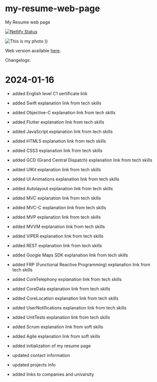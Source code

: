 # my-resume-web-page

My Resume web page

[![Netlify Status](https://api.netlify.com/api/v1/badges/c157a7ad-bebe-4bc2-96ff-ddbd67698fa9/deploy-status)](https://app.netlify.com/sites/ruslan-yupyn-cv/deploys)

![This is my photo ))](https://ruslan-yupyn-cv.netlify.app/img/my-photo.jpg "Ruslan Yupyn")

Web version available [here](https://ruslan-yupyn-cv.netlify.app).

Changelogs:

# 2024-01-16

- added English level C1 sertificate link
- added Swift explanation link from tech skills
- added Objective-C explanation link from tech skills
- added Flutter explanation link from tech skills
- added JavaScript explanation link from tech skills
- added HTML5 explanation link from tech skills
- added CSS3 explanation link from tech skills
- added GCD (Grand Central Dispatch) explanation link from tech skills
- added UIKit explanation link from tech skills
- added UI Animations explanation link from tech skills
- added Autolayout explanation link from tech skills
- added MVC explanation link from tech skills
- added MVC-C explanation link from tech skills
- added MVP explanation link from tech skills
- added MVVM explanation link from tech skills
- added VIPER explanation link from tech skills
- added REST explanation link from tech skills
- added Google Maps SDK explanation link from tech skills
- added FRP (Functional Reactive Programming) explanation link from tech skills
- added CoreTelephony explanation link from tech skills
- added CoreData explanation link from tech skills
- added CoreLocation explanation link from tech skills
- added UserNotifications explanation link from tech skills
- added UnitTests explanation link from tech skills
- added Scrum explanation link from soft skills
- added Agile explanation link from soft skills

- added initialization of my resume page
- updated contact information
- updated projects info
- added links to companies and univarsity
